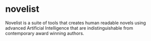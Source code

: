 # novelist
Novelist is a suite of tools that creates human readable novels using advanced Artificial Intelligence that are indistinguishable from contemporary award winning authors. 
